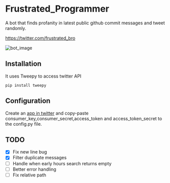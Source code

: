 # Frustrated_Programmer
A bot that finds profanity in latest public github commit messages and tweet randomly.

https://twitter.com/frustrated_bro

![bot_image](https://i.imgur.com/byTdo5C.png)

## Installation

It uses Tweepy to access twitter API

```
pip install tweepy 

```


## Configuration

Create an [app in twitter](https://apps.twitter.com/) and copy-paste consumer_key,consumer_secret,access_token and access_token_secret to the config.py file.

## TODO

- [x] Fix new line bug
- [x] Filter duplicate messages
- [ ] Handle when early hours search returns empty
- [ ] Better error handling
- [ ] Fix relative path	